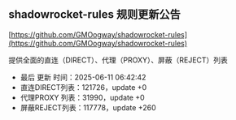 ## shadowrocket-rules 规则更新公告

[https://github.com/GMOogway/shadowrocket-rules](https://github.com/GMOogway/shadowrocket-rules)

提供全面的直连（DIRECT）、代理（PROXY）、屏蔽（REJECT）列表
- 最后 更新 时间：2025-06-11 06:42:42
- 直连DIRECT列表：121726，update +0
- 代理PROXY 列表：31990，update +0
- 屏蔽REJECT列表：117778，update +260